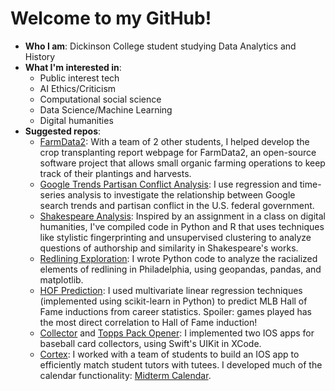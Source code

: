 # Welcome to my GitHub!
- **Who I am**: Dickinson College student studying Data Analytics and History
- **What I'm interested in**: 
   - Public interest tech
   - AI Ethics/Criticism
   - Computational social science
   - Data Science/Machine Learning
   - Digital humanities
- **Suggested repos**: 
  - [FarmData2](https://github.com/DickinsonCollege/FarmData2): With a team of 2 other students, I helped develop the crop transplanting report webpage for FarmData2, an open-source software project that allows small organic farming operations to keep track of their plantings and harvests.
  - [Google Trends Partisan Conflict Analysis](https://github.com/s017274/GoogleTrendsPoliticalAnalysis): I use regression and time-series analysis to investigate the relationship between Google search trends and partisan conflict in the U.S. federal government.
  - [Shakespeare Analysis](https://github.com/s017274/ShakespeareAnalysis): Inspired by an assignment in a class on digital humanities, I've compiled code in Python and R that uses techniques like stylistic fingerprinting and unsupervised clustering to analyze questions of authorship and similarity in Shakespeare's works.
  - [Redlining Exploration](https://github.com/s017274/RedliningExploration): I wrote Python code to analyze the racialized elements of redlining in Philadelphia, using geopandas, pandas, and matplotlib.
  - [HOF Prediction](https://github.com/s017274/HOFPrediction): I used multivariate linear regression techniques (implemented using scikit-learn in Python) to predict MLB Hall of Fame inductions from career statistics. Spoiler: games played has the most direct correlation to Hall of Fame induction!
  - [Collector](https://github.com/s017274/Collector) and [Topps Pack Opener](https://github.com/s017274/ToppsPackOpener): I implemented two IOS apps for baseball card collectors, using Swift's UIKit in XCode. 
  - [Cortex](https://github.com/Acemcshlaghg/Cortex): I worked with a team of students to build an IOS app to efficiently match student tutors with tutees. I developed much of the calendar functionality: [Midterm Calendar](https://github.com/s017274/midtermCalendar).

<!---
s017274/s017274 is a ✨ special ✨ repository because its `README.md` (this file) appears on your GitHub profile.
You can click the Preview link to take a look at your changes.
--->
